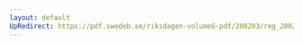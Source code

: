 ```yaml
---
layout: default
UpRedirect: https://pdf.swedeb.se/riksdagen-volumeG-pdf/200203/reg_200203/reg_200203_0072.pdf
---
```

